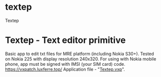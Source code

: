 # textep
Textep
# Textep - Text editor primitive
Basic app to edit txt files for MRE platform (including Nokia S30+). Tested on Nokia 225 with display resolution 240x320. For using with Nokia mobile phone, app must be signed with IMSI (your SIM card) code. https://vxpatch.luxferre.top/
Application file - "[Textep.vxp](https://github.com/RDZDX/photop/blob/main/Textep.vxp?raw=true)".

